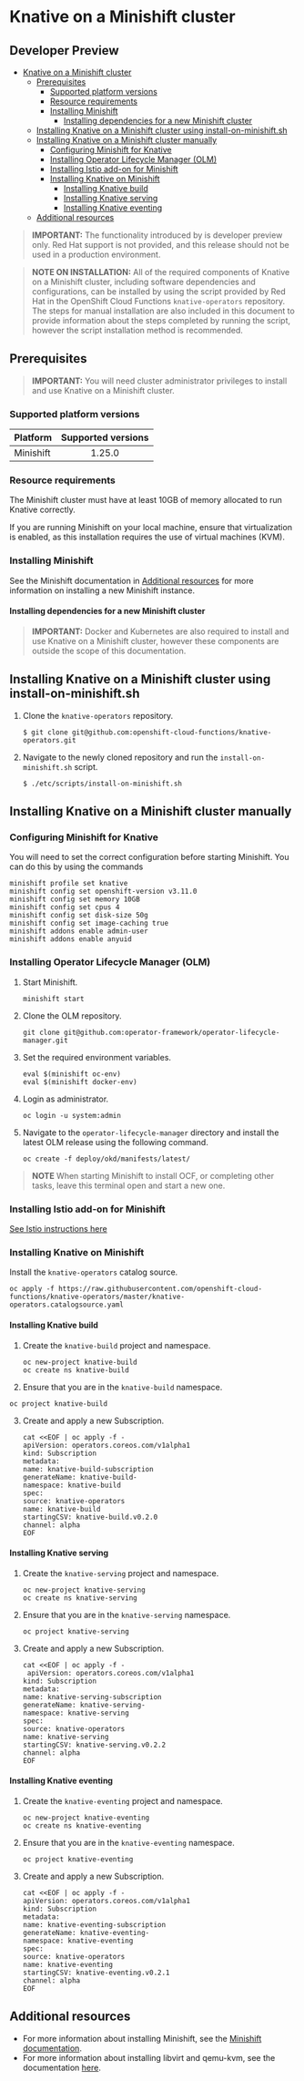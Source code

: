 # Knative on a Minishift cluster
Developer Preview
------

<!-- TOC depthFrom:1 depthTo:6 withLinks:1 updateOnSave:1 orderedList:0 -->

- [Knative on a Minishift cluster](#knative-on-a-minishift-cluster)
	- [Prerequisites](#prerequisites)
		- [Supported platform versions](#supported-platform-versions)
		- [Resource requirements](#resource-requirements)
		- [Installing Minishift](#installing-minishift)
			- [Installing dependencies for a new Minishift cluster](#installing-dependencies-for-a-new-minishift-cluster)
	- [Installing Knative on a Minishift cluster using install-on-minishift.sh](#installing-knative-on-a-minishift-cluster-using-install-on-minishiftsh)
	- [Installing Knative on a Minishift cluster manually](#installing-knative-on-a-minishift-cluster-manually)
		- [Configuring Minishift for Knative](#configuring-minishift-for-knative)
		- [Installing Operator Lifecycle Manager (OLM)](#installing-operator-lifecycle-manager-olm)
		- [Installing Istio add-on for Minishift](#installing-istio-add-on-for-minishift)
		- [Installing Knative on Minishift](#installing-knative-on-minishift)
			- [Installing Knative build](#installing-knative-build)
			- [Installing Knative serving](#installing-knative-serving)
			- [Installing Knative eventing](#installing-knative-eventing)
	- [Additional resources](#additional-resources)

<!-- /TOC -->

> **IMPORTANT:** The functionality introduced by  is developer preview only. Red Hat support is not provided, and this release should not be used in a production environment.

> **NOTE ON INSTALLATION:** All of the required components of Knative on a Minishift cluster, including software dependencies and configurations, can be installed by using the script provided by Red Hat in the OpenShift Cloud Functions `knative-operators` repository. The steps for manual installation are also included in this document to provide information about the steps completed by running the script, however the script installation method is recommended.

## Prerequisites

> **IMPORTANT:** You will need cluster administrator privileges to install and use Knative on a Minishift cluster.

### Supported platform versions

| Platform        | Supported versions           |
| ------------- |:-------------:|
| Minishift      | 1.25.0 |

### Resource requirements

The Minishift cluster must have at least 10GB of memory allocated to run Knative correctly.

If you are running Minishift on your local machine, ensure that virtualization is enabled, as this installation requires the use of virtual machines (KVM).

### Installing Minishift

See the Minishift documentation in [Additional resources](#additional-resources) for more information on installing a new Minishift instance.

#### Installing dependencies for a new Minishift cluster

> **IMPORTANT:** Docker and Kubernetes are also required to install and use Knative on a Minishift cluster, however these components are outside the scope of this documentation.

## Installing Knative on a Minishift cluster using install-on-minishift.sh

1. Clone the `knative-operators` repository.

   `$ git clone git@github.com:openshift-cloud-functions/knative-operators.git`  

2. Navigate to the newly cloned repository and run the `install-on-minishift.sh` script.

   `$ ./etc/scripts/install-on-minishift.sh`  

## Installing Knative on a Minishift cluster manually

### Configuring Minishift for Knative

You will need to set the correct configuration before starting Minishift. You can do this by using the commands

   `minishift profile set knative`  
	 `minishift config set openshift-version v3.11.0`  
	 `minishift config set memory 10GB`  
	 `minishift config set cpus 4`  
	 `minishift config set disk-size 50g`  
	 `minishift config set image-caching true`  
	 `minishift addons enable admin-user`  
	 `minishift addons enable anyuid`  

### Installing Operator Lifecycle Manager (OLM)

1. Start Minishift.

   `minishift start`  

2. Clone the OLM repository.

   `git clone git@github.com:operator-framework/operator-lifecycle-manager.git`  

3. Set the required environment variables.

	 `eval $(minishift oc-env)`  
	 `eval $(minishift docker-env)`  

4. Login as administrator.

	`oc login -u system:admin`  

5. Navigate to the `operator-lifecycle-manager` directory and install the latest OLM release using the following command.

   `oc create -f deploy/okd/manifests/latest/`  

>**NOTE** When starting Minishift to install OCF, or completing other tasks,  leave this terminal open and start a new one.

### Installing Istio add-on for Minishift
[See Istio instructions here](https://github.com/minishift/minishift-addons/tree/master/add-ons/istio#istio-add-on)

### Installing Knative on Minishift

Install the `knative-operators` catalog source.

   `oc apply -f https://raw.githubusercontent.com/openshift-cloud-functions/knative-operators/master/knative-operators.catalogsource.yaml`  

#### Installing Knative build

1. Create the `knative-build` project and namespace.

   `oc new-project knative-build`  
   `oc create ns knative-build`   

2. Ensure that you are in the `knative-build` namespace.

  `oc project knative-build`  

3. Create and apply a new Subscription.

   `cat <<EOF | oc apply -f -`   
    `apiVersion: operators.coreos.com/v1alpha1`   
    `kind: Subscription`   
    `metadata:`   
      `name: knative-build-subscription`   
      `generateName: knative-build-`   
      `namespace: knative-build`   
    `spec:`   
      `source: knative-operators`   
      `name: knative-build`   
      `startingCSV: knative-build.v0.2.0`   
      `channel: alpha`   
   `EOF`   

#### Installing Knative serving

1. Create the `knative-serving` project and namespace.

   `oc new-project knative-serving`  
   `oc create ns knative-serving`   

2. Ensure that you are in the `knative-serving` namespace.

    `oc project knative-serving`  

3. Create and apply a new Subscription.

    `cat <<EOF | oc apply -f -`   
    ` apiVersion: operators.coreos.com/v1alpha1`   
    `kind: Subscription`   
    `metadata:`   
    `name: knative-serving-subscription`   
      `generateName: knative-serving-`   
      `namespace: knative-serving`   
    `spec:`   
      `source: knative-operators`   
      `name: knative-serving`   
      `startingCSV: knative-serving.v0.2.2`   
      `channel: alpha`   
      `EOF`   

#### Installing Knative eventing

1. Create the `knative-eventing` project and namespace.

    `oc new-project knative-eventing`  
    `oc create ns knative-eventing`   

2. Ensure that you are in the `knative-eventing` namespace.

    `oc project knative-eventing`  

3. Create and apply a new Subscription.

    `cat <<EOF | oc apply -f -`   
    `apiVersion: operators.coreos.com/v1alpha1`   
    `kind: Subscription`   
    `metadata:`   
      `name: knative-eventing-subscription`   
      `generateName: knative-eventing-`   
      `namespace: knative-eventing`   
    `spec:`   
      `source: knative-operators`   
      `name: knative-eventing`   
      `startingCSV: knative-eventing.v0.2.1`   
      `channel: alpha`   
   `EOF`   

## Additional resources
* For more information about installing Minishift, see the [Minishift documentation](https://docs.okd.io/latest/minishift/getting-started/installing.html).
* For more information about installing libvirt and qemu-kvm, see the documentation [here](https://docs.okd.io/latest/minishift/getting-started/setting-up-virtualization-environment.html).
